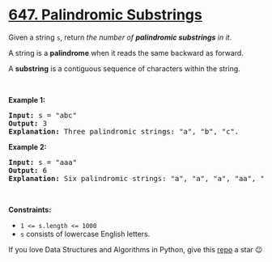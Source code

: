 # [647. Palindromic Substrings][title]

<p>Given a string <code>s</code>, return <em>the number of <strong>palindromic substrings</strong> in it</em>.</p>
<p>A string is a <strong>palindrome</strong> when it reads the same backward as forward.</p>
<p>A <strong>substring</strong> is a contiguous sequence of characters within the string.</p>
<p> </p>
<p><strong>Example 1:</strong></p>
<pre><strong>Input:</strong> s = "abc"
<strong>Output:</strong> 3
<strong>Explanation:</strong> Three palindromic strings: "a", "b", "c".
</pre>
<p><strong>Example 2:</strong></p>
<pre><strong>Input:</strong> s = "aaa"
<strong>Output:</strong> 6
<strong>Explanation:</strong> Six palindromic strings: "a", "a", "a", "aa", "aa", "aaa".
</pre>
<p> </p>
<p><strong>Constraints:</strong></p>
<ul>
<li><code>1 &lt;= s.length &lt;= 1000</code></li>
<li><code>s</code> consists of lowercase English letters.</li>
</ul>


If you love Data Structures and Algorithms in Python, give this [repo][me] a star :wink:

[title]: https://leetcode.com/problems/palindromic-substrings
[me]: https://github.com/bumblebee211196/awesome-python-leetcode